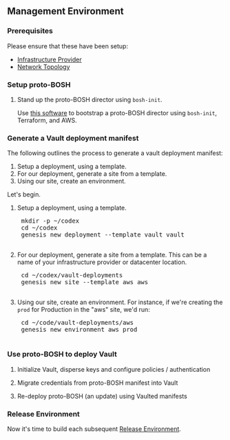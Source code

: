 ## Management Environment

### Prerequisites

Please ensure that these have been setup:

  * [Infrastructure Provider](infrastructure.md)
  * [Network Topology](network.md)

### Setup proto-BOSH

1. Stand up the proto-BOSH director using `bosh-init`.

    Use [this software](https://github.com/cloudfoundry-community/aws-nat-bastion-bosh-cf) to bootstrap a proto-BOSH director using `bosh-init`, Terraform, and AWS.

### Generate a Vault deployment manifest

The following outlines the process to generate a vault deployment manifest:

1. Setup a deployment, using a template.
1. For our deployment, generate a site from a template.
1. Using our site, create an environment.

Let's begin.

1. Setup a deployment, using a template.

    <pre class="terminal">
    mkdir -p ~/codex
    cd ~/codex
    genesis new deployment --template vault vault
    </pre>

1. For our deployment, generate a site from a template.  This can be a name of your infrastructure provider or datacenter location.

    <pre class="terminal">
    cd ~/codex/vault-deployments
    genesis new site --template aws aws
    </pre>

1. Using our site, create an environment.  For instance, if we're creating the `prod` for Production in the "aws" site, we'd run:

    <pre class="terminal">
    cd ~/code/vault-deployments/aws
    genesis new environment aws prod
    </pre>

### Use proto-BOSH to deploy Vault

1. Initialize Vault, disperse keys and configure policies / authentication

1. Migrate credentials from proto-BOSH manifest into Vault

1. Re-deploy proto-BOSH (an update) using Vaulted manifests

### Release Environment

Now it's time to build each subsequent [Release Environment](release_environments.md).
